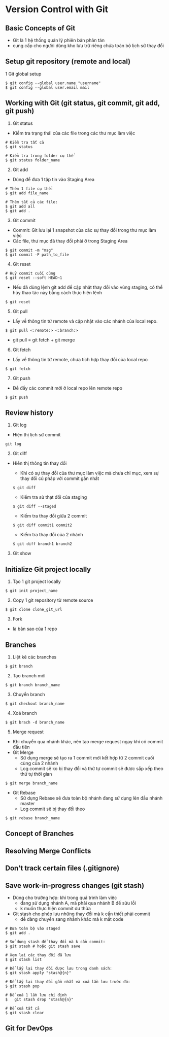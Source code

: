 # Version Control with Git
## Basic Concepts of Git
- Git là 1 hệ thống quản lý phiên bản phân tán
- cung cấp cho người dùng kho lưu trữ riêng chứa toàn bộ lịch sử thay đổi

## Setup git repository (remote and local)
1 Git global setup
```
$ git config --global user.name "username"
$ git config --global user.email mail
```

## Working with Git (git status, git commit, git add, git push)
1. Git status
- Kiểm tra trạng thái của các file trong các thư mục làm việc
````
# Kiểm tra tất cả
$ git status

# Kiểm tra trong folder cụ thể
$ git status folder_name
````

2. Git add
- Dùng để đưa 1 tập tin vào Staging Area
````
# Thêm 1 file cụ thể: 
$ git add file_name

# Thêm tất cả các file: 
$ git add all
$ git add .
````

3. Git commit
- Commit: Git lưu lại 1 snapshot của các sự thay đổi trong thư mục làm việc
- Các file, thư mục đã thay đổi phải ở trong Staging Area
````
$ git commit -m "msg"
$ git commit -F path_to_file
````

4. Git reset
````
# Huỷ commit cuối cùng
$ git reset --soft HEAD~1
````
- Nếu đã dùng lệnh git add để cập nhật thay đổi vào vùng staging, có thể hủy thao tác này bằng cách thực hiện lệnh
````
$ git reset
````

5. Git pull
- Lấy về thông tin từ remote và cập nhật vào các nhánh của local repo.
````
$ git pull <:remote:> <:branch:>
````
- git pull = git fetch + git merge

6. Git fetch
- Lấy về thông tin từ remote, chưa tích hợp thay đổi của local repo
````
$ git fetch 
````

7. Git push
- Để đẩy các commit mới ở local repo lên remote repo
````
$ git push
````

## Review history
1. Git log
- Hiện thị lịch sử commit
````
git log
````

2. Git diff
- Hiển thị thông tin thay đổi
	- Khi có sự thay đổi của thư mục làm việc mà chưa chỉ mục, xem sự thay đổi cú pháp với commit gần nhất
	````
	$ git diff
	````

	- Kiểm tra sử thạt đổi của staging

	````
	$ git diff --staged
	````

	- Kiểm tra thay đổi giữa 2 commit
	````
	$ git diff commit1 commit2
	````

	- Kiểm tra thay đổi của 2 nhánh
	````
	$ git diff branch1 branch2
	````

3. Git show

## Initialize Git project locally
1. Tạo 1 git project locally
````
$ git init project_name
````
2. Copy 1 git repository từ remote source
````
$ git clone clone_git_url
````
3. Fork
- là bản sao của 1 repo

## Branches
1. Liệt kê các branches
````
$ git branch
````

2. Tạo branch mới
```` 
$ git branch branch_name
````

3. Chuyển branch
````
$ git checkout branch_name
````

4. Xoá branch
````
$ git brach -d branch_name
````

5. Merge request
- Khi chuyển qua nhánh khác, nên tạo merge request ngay khi có commit đầu tiên
- Git Merge
	- Sử dụng merge sẽ tạo ra 1 commit mới kết hợp từ 2 commit cuối cùng của 2 nhánh
	- Log commit sẽ ko bị thay đổi và thứ tự commit sẽ được sắp xếp theo thứ tự thời gian
````
$ git merge branch_name
````
- Git Rebase
	- Sử dụng Rebase sẽ đưa toàn bộ nhánh đang sử dụng lên đầu nhánh master
	- Log commit sẽ bị thay đổi theo
````
$ git rebase branch_name
````

## Concept of Branches
## Resolving Merge Conflicts
## Don't track certain files (.gitignore)
## Save work-in-progress changes (git stash)
- Dùng cho trường hợp: khi trong quá trình làm việc
	- đang sử dụng nhánh A, mà phải qua nhánh B để sửu lỗi
	- k muốn thực hiện commit dư thừa
- Git stash cho phép lưu những thay đổi mà k cần thiết phải commit
	- dễ dàng chuyển sang nhánh khác mà k mất code
````
# Đưa toàn bộ vào staged
$ git add .

# Sử dụng stash để thay đổi mà k cần commit:
$ git stash # hoặc git stash save

# Xem lại các thay đổi đã lưu
$ git stash list

# Để lấy lại thay đổi được lưu trong danh sách:
$ git stash apply "stash@{n}"

# Để lấy lại thay đổi gần nhất và xoá lần lưu trước đó: 
$ git stash pop

# Để xoá 1 lần lưu chỉ định
$	git stash drop "stash@{n}"

# Để xoá tất cả
$ git stash clear
````

## Git for DevOps
